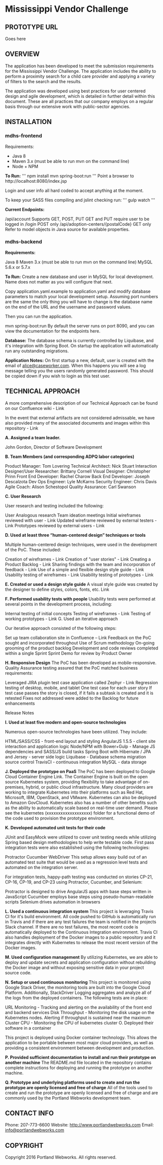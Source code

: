 
# Mississippi Vendor Challenge

## PROTOTYPE URL
Goes here

## OVERVIEW

The application has been developed to meet the submission requirements for the Mississippi Vendor Challenge. The application includes the ability to perform a proximity search for a child care provider and applying a variety of filters to the search and the results.

The application was developed using best practices for user centered design and agile development, which is detailed in further detail within this document. These are all practices that our company employs on a regular basis through our extensive work with public-sector agencies.

## INSTALLATION

### mdhs-frontend

Requirements:

* Java 8
* Maven 3.x (must be able to run mvn on the command line)
* Node + NPM

**To Run:**
'''
npm install
mvn spring-boot:run
'''
Point a browser to http://localhost:8080/index.jsp

Login and user info all hard coded to accept anything at the moment.

To keep your SASS files compiling and jslint checking run:
'''
gulp watch
'''

**Current Endpoints:**

/api/account
Supports GET, POST, PUT
GET and PUT require user to be logged in
/login
POST only
/api/adoption-centers/{postalCode}
GET only
Refer to model objects in Java source for available properties.

### mdhs-backend

**Requirements:**

Java 8
Maven 3.x (must be able to run mvn on the command line)
MySQL 5.6.x or 5.7.x

**To Run:**
Create a new database and user in MySQL for local development. Name does not matter as you will configure that next.

Copy application.yaml.example to application.yaml and modify database parameters to match your local development setup. Assuming port numbers are the same the only thing you will have to change is the database name on the end of the URL and the username and password values.

Then you can run the application.

mvn spring-boot:run
By default the server runs on port 8090, and you can view the documentation for the endpoints here.

**Database:**
The database schema is currently controlled by Liquibase, and it's integration with Spring Boot. On startup the application will automatically run any outstanding migrations.

**Application Notes:**
On first startup a new, default, user is created with the email of alice@caseworker.com. When this happens you will see a log message telling you the users randomly generated password. This should be copied down if you wish to login as this test user.

## TECHNICAL APPROACH

A more comprehensive description of our Technical Approach can be found on our Confluence wiki - Link

In the event that external artifacts are not considered admissable, we have also provided many of the associated documents and images within this repository - Link

**A. Assigned a team leader.**

John Gordon, Director of Software Development

**B. Team Members (and corresponding ADPQ labor categories)**

Product Manager: Tom Lovering
Technical Architect: Nick Stuart
Interaction Designer/User Researcher: Brittany Cornell
Visual Designer: Christopher Prinn
Front End Developer: Rachel Charow
Back End Developer: Joseph Descalzota
Dev Ops Engineer: Lyle McKarns
Security Engineer: Chris Davis
Agile Coach: Alison Schestopol
Quality Assurance: Carl Swanson

**C. User Research**

User research and testing included the following:

User
Analogous research
Team ideation meetings
Initial wireframes reviewed with user - Link
Updated wireframe reviewed by external testers - Link
Prototypes reviewed by external users - Link

**D. Used at least three “human-centered design” techniques or tools**

Multiple human-centered design techniques, were used in the development of the PoC. These included:

Creation of wireframes - Link
Creation of "user stories" - Link
Creating a Product Backlog - Link
Sharing findings with the team and incorporation of feedback - Link
Use of a simple and flexible design style guide - Link
Usability testing of wireframes - Link
Usability testing of prototypes - Link

**E. Created or used a design style guide**
A visual style guide was created by the designer to define styles, colors, fonts, etc. Link

**F. Performed usability tests with people**
Usability tests were performed at several points in the development process, including:

Internal testing of initial concepts
Testing of wireframes - Link
Testing of working prototypes - Link
G. Used an iterative approach

Our iterative approach consisted of the following steps:

Set up team collaboration site in Confluence – Link
Feedback on the PoC sought and incorporated throughout
Use of Scrum methodology
On-going grooming of the product backlog
Development and code reviews completed within a single Sprint
Sprint Demo for review by Product Owner

**H. Responsive Design**
The PoC has been developed as mobile-responsive. Quality Assurance testing assured that the PoC matched business requirements:

Leveraged JIRA plugin test case application called Zephyr - Link
Regression testing of desktop, mobile, and tablet
One test case for each user story
If test case passes the story is closed, if it fails a subtask is created and it is retested
Fixes not addressed were added to the Backlog for future enhancements

Release Notes

**I. Used at least five modern and open-source technologies**

Numerous open-source technologies have been utilized. They include:

HTML/SASS/CSS - front-end layout and styling
AngularJS 1.5.5 - client site interaction and application logic
Node/NPM with Bower+Gulp - Manage JS dependencies and SASS/JS build tasks
Spring Boot with Hibernate / JPA and Jersey - server side logic
Liquibase - Database schema migration source control
TravisCI - continuous integration
MySQL - data storage

**J. Deployed the prototype on PaaS**
The PoC has been deployed to Google Cloud Container Engine Link. The Container Engine is built on the open source Kubernetes system, providing flexibility to take advantage of on-premises, hybrid, or public cloud infrastructure. Many cloud providers are working to integrate Kubernetes into their platforms such as Red Hat, Microsoft, IBM, OpenStack, and VMware. Kubernetes can also be deployed to Amazon GovCloud. Kubernetes also has a number of other benefits such as the ability to automatically scale based on real-time user demand. Please see the kubernetes (xxxxxxxxxxxxxxxxxxx) folder for a functional demo of the code used to provision the prototype environment.

**K. Developed automated unit tests for their code**

JUnit and EasyMock were utilized to cover unit testing needs while utilizing Spring based design methodologies to help write testable code. First pass integration tests were also established using the following technologies:

Protractor
Cucumber
WebDriver
This setup allows easy build out of an automated test suite that would be used as a regression level tests and automated on the integration server.

For integration tests, happy-path testing was conducted on stories CP-21, CP-16, CP-19, and CP-23 using Protractor, Cucumber, and Selenium:

Protractor is designed to drive AngularJS apps with base steps written in JavaScript
Cucumber employs base steps using pseudo-human-readable scripts
Selenium drives automation in browsers

**L. Used a continuous integration system**
This project is leveraging Travis CI for it's build environment. All code pushed to GitHub is automatically run in Travis and if there are any test failures the team is notified in the projects Slack channel. If there are no test failures, the most recent code is automatically deployed to the Continuous Integration environment. Travis CI also handles deployment of the Docker images to a public repository and it integrates directly with Kubernetes to release the most recent version of the Docker images.

**M. Used configuration management**
By utilizing Kubernetes, we are able to deploy and update secrets and application configuration without rebuilding the Docker image and without exposing sensitive data in your project source code.

**N. Setup or used continuous monitoring**
This project is monitored using Google Stack Driver, the monitoring tools are built into the Google Cloud Platform. Additionally, StackDriver Logging aggregates and analyze all of the logs from the deployed containers. The following tests are in place:

URL Monitoring - Tracking and alerting on the availability of the front end and backend services
Disk Throughput - Monitoring the disk usage on the Kubernetes nodes. Alerting if throughput is sustained near the maximum
Cluster CPU - Monitoring the CPU of kubernetes cluster
O. Deployed their software in a container

This project is deployed using Docker container technology. This allows the application to be portable between most major cloud providers, as well as providing a consistent environment between development and production.

**P. Provided sufficient documentation to install and run their prototype on another machine**
The README.md file located in the repository contains complete instructions for deploying and running the prototype on another machine.

**Q. Prototype and underlying platforms used to create and run the prototype are openly licensed and free of charge**
All of the tools used to create and run the prototype are openly licensed and free of charge and are commonly used by the Portland Webworks development team.

## CONTACT INFO

Phone: 207-773-6600 Website: http://www.portlandwebworks.com Email: info@portlandwebworks.com

## COPYRIGHT

Copyright 2016 Portland Webworks. All rights reserved.
